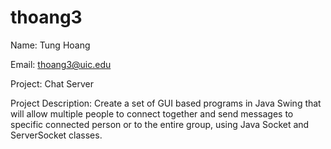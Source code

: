 # thoang3

Name: Tung Hoang

Email: thoang3@uic.edu

Project: Chat Server

Project Description: Create a set of GUI based programs in Java Swing that will allow multiple people to connect together and send messages to specific connected person or to the entire group, using Java Socket and ServerSocket classes. 
